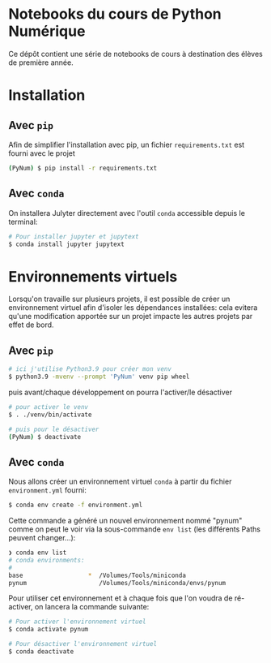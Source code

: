 # Notebooks du cours de Python Numérique

Ce dépôt contient une série de notebooks de cours à destination des élèves de première année.

# Installation

## Avec `pip`

Afin de simplifier l'installation avec pip, un fichier `requirements.txt` est fourni avec le projet

```bash
(PyNum) $ pip install -r requirements.txt
```

## Avec `conda` 

On installera Julyter directement avec l'outil `conda` accessible depuis le terminal:

```bash
# Pour installer jupyter et jupytext
$ conda install jupyter jupytext
```

# Environnements virtuels

Lorsqu'on travaille sur plusieurs projets, il est possible de créer un environnement virtuel afin d'isoler les dépendances installées: cela evitera qu'une modification apportée sur un projet impacte les autres projets par effet de bord.

## Avec `pip`

```bash
# ici j'utilise Python3.9 pour créer mon venv
$ python3.9 -mvenv --prompt 'PyNum' venv pip wheel
```

puis avant/chaque développement on pourra l'activer/le désactiver

```bash
# pour activer le venv
$ . ./venv/bin/activate

# puis pour le désactiver
(PyNum) $ deactivate
```

## Avec `conda`

Nous allons créer un environnement virtuel `conda` à partir du fichier `environment.yml` fourni:

```bash
$ conda env create -f environment.yml
```

Cette commande a généré un nouvel environnement nommé "pynum" comme on peut le voir via la sous-commande `env list` (les différents Paths peuvent changer...):

```bash
❯ conda env list
# conda environments:
#
base                  *  /Volumes/Tools/miniconda
pynum                    /Volumes/Tools/miniconda/envs/pynum
```

Pour utiliser cet environnement et à chaque fois que l'on voudra de ré-activer, on lancera la commande suivante:

```bash
# Pour activer l'environnement virtuel
$ conda activate pynum

# Pour désactiver l'environnement virtuel
$ conda deactivate
```
